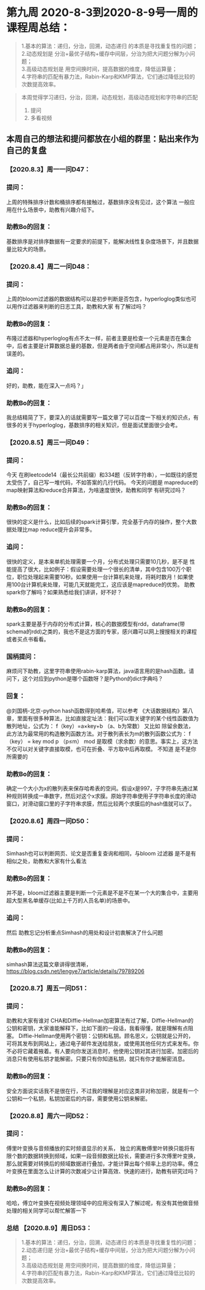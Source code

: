 # 第九周 2020-8-3到2020-8-9号一周的课程周总结：
>1.基本的算法：递归，分治，回溯，动态递归 的本质是寻找重复性的问题；  
>2.动态规划是 分治+最优子结构+缓存中间层，分治为把大问题分解为小问题；  
>3.高级动态规划是 用空间换时间，提高数据的维度，降低运算量；  
>4.字符串的匹配有暴力法，Rabin-Karp和KMP算法，它们通过降低比较的次数提高效率。  
  
>本周觉得学习递归，分治，回溯，动态规划，高级动态规划和字符串的匹配
>1. 提问   
>2. 多看视频  

## 本周自己的想法和提问都放在小组的群里：贴出来作为自己的复盘

### 【2020.8.3】周一一问D47：
### 提问：
上周的特殊排序计数和桶排序都有接触过，基数排序没有见过，这个算法 一般应用在什么场景中，助教有兴趣介绍下。
### 助教Bo的回复：
基数排序是对排序数据有一定要求的前提下，能解决线性复杂度场景下，并且数据量比较大的场景。

### 【2020.8.4】周二一问D48：
### 提问：
上周的bloom过滤器的数据结构可以是初步判断是否包含，hyperloglog类似也可以用作过滤器来判断的日志工具，助教和大家 有了解过吗？
### 助教Bo的回复：
布隆过滤器和hyperloglog有点不太一样，前者主要是检查一个元素是否在集合中，后者主要是计算数据总量的基数，但是两者由于空间都占用非常小，所以是有误差的。
### 追问：
好的，助教，能在深入一点吗？」
### 助教Bo的回复：
我总结精简了下，要深入的话就需要写一篇文章了可以百度一下相关的知识点，有很多的关于hyperloglog，基数排序的相关知识，但是面试里面很少会考。

### 【2020.8.5】周三一问D49：
### 提问：
今天 在刷leetcode14（最长公共前缀）和334题（反转字符串），一如既往的感觉太受伤了，自己写一堆代码，不如答案的几行代码。
今天的问题是 mapreduce的map映射算法和reduce合并算法，为啥速度很快，助教和同学 有研究过吗？
### 助教Bo的回复：
很快的定义是什么，比如后续的spark计算引擎，完全基于内存的操作，整个大数据处理比map reduce提升会非常多。
### 追问：
很快的定义，是本来单机处理需要一个月，分布式处理只需要10几秒，是不是 性能提高了很大，比如例子：假设需要处理一个很长的清单，其中包含100万个职位，职位处理起来需要10秒。如果使用一台计算机来处理，将耗时数月！如果使用100台计算机来处理，可能几天就能完工，这应该是mapreduce的优势。
助教 spark你了解吗？如果熟悉给我们讲讲，好不好？
### 助教Bo的回复：
spark主要是基于内存的分布式计算，核心的数据模型有rdd，dataframe(带schema的rdd)之类的，我也不是这方面的专家，感兴趣可以网上搜搜相关的课程或者买点书看看。

### 国柄提问：
麻烦问下助教，这里字符串使用rabin-karp算法，java语言用的是hash函数。请问下，这个对应到python是哪个函数呀？是Python的dict字典吗？
### 回复：
@刘国柄-北京-python hash函数得到哈希值，可以参考 《大话数据结构》第八章，里面有很多种算法，比如直接定址法：我们可以取关键字的某个线性函数值为散列地址，公式为：
f（key）=a×key+b （a、b为常数）
又比如 除留余数法，此方法为最常用的构造散列函数方法。对于散列表长为m的散列函数公式为：
f（key） = key mod p （p≤m）
mod 是取模（求余数）的意思。事实上，这方法不仅可以对关键字直接取模，也可在折叠、平方取中后再取模。
不知道 是不是你所需要的
### 助教Bo的回复：
确定一个大小为x的散列表来保存哈希表的空间。假设x是997，子字符串先通过某种规则转换成一串数字，然后对这个x求膜。原始字符串使用子字符串长度的滑动窗口，对滑动窗口里的子字符串求膜，然后比较两个求膜后的hash值就可以了。

### 【2020.8.6】周四一问D50：
### 提问：
Simhash也可以判断网页、论文是否重复查询和相同，与bloom 过滤器 是不是有相似之处，助教和大家有什么看法
### 助教Bo的回复：
并不是，bloom过滤器主要是判断一个元素是不是不在某一个大的集合中，主要用超大型黑名单缓存(比如上千万的人员名单)的场景中。
### 追问：
然后 助教忘记分析重点Simhash的用处和设计初衷解决了什么问题
### 助教Bo的回复：
simhash算法这篇文章讲得很清晰，https://blog.csdn.net/lengye7/article/details/79789206

### 【2020.8.7】周五一问D51：
### 提问：
助教和大家有谁对 CHA和Diffie-Hellman加密算法有过了解，Diffie-Hellman的公钥和密钥，大家谁能解释下，比如下面的一段话，我看得懂，就是理解有点阻塞。
Diffie-Hellman使用两个密钥：公钥和私钥。顾名思义，公钥就是公开的，可将其发布到网站上，通过电子邮件发送给朋友，或使用其他任何方式来发布。你不必将它藏着掖着。有人要向你发送消息时，他使用公钥对其进行加密。加密后的消息只有使用私钥才能解密。只要只有你知道私钥，就只有你才能解密消息。
### 助教Bo的回复：
安全方面说实话我不是很在行，不过我的理解是对应这类非对称加密，就是有一个公钥和一个私钥，私钥加密后的内容，需要使用公钥来解密。

### 【2020.8.8】周六一问D52：
### 提问：
傅里叶变换与音频播放的实时频谱显示的关系，
独立的离散傅里叶转换只能将有限个数的数据转换到频域，如果一段音频数据比较长，需要进行多次傅里叶变换，那么就需要对转换后的频域数据进行叠加，才能计算出每个频率上总的功率。傅立叶变换在里面怎么让计算的次数减少让计算高效、快速的进行，助教有研究过吗？
### 助教Bo的回复：
哈哈，傅立叶变换在视频处理领域中的应用没有深入了解过呢，有没有其他做音频处理的相关同学可以帮忙解答一下

### 总结 【2020.8.9】周日D53：
>1.基本的算法：递归，分治，回溯，动态递归 的本质是寻找重复性的问题；  
>2.动态递归是 分治+最优子结构+缓存中间层，分治为把大问题分解为小问题；  
>3.高级动态规划是 用空间换时间，提高数据的维度，降低运算量；  
>4.字符串的匹配有暴力法，Rabin-Karp和KMP算法，它们通过降低比较的次数提高效率。
